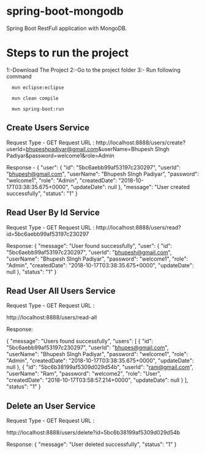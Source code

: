 # spring-boot-mongodb
Spring Boot RestFull application with MongoDB.

# Steps to run the project
1:-Download The Project
2:-Go to the project folder
3:- Run following command

      mvn eclipse:eclipse

      mvn clean compile

      mvn spring-boot:run
      
## Create Users Service
Request Type - GET 
Request URL :
http://localhost:8888/users/create?userId=bhupeshpadiyar@gmail.com&userName=Bhupesh SIngh Padiyar&password=welcome1&role=Admin

Response - 
{
    "user": {
        "id": "5bc6aebb99af53197c230297",
        "userId": "bhupesh@gmail.com",
        "userName": "Bhupesh SIngh Padiyar",
        "password": "welcome1",
        "role": "Admin",
        "createdDate": "2018-10-17T03:38:35.675+0000",
        "updateDate": null
    },
    "message": "User created successfully",
    "status": "1"
}

## Read User By Id Service
Request Type - GET 
Request URL :
http://localhost:8888/users/read?id=5bc6aebb99af53197c230297

Response: 
{
    "message": "User found successfully",
    "user": {
        "id": "5bc6aebb99af53197c230297",
        "userId": "bhupesh@gmail.com",
        "userName": "Bhupesh SIngh Padiyar",
        "password": "welcome1",
        "role": "Admin",
        "createdDate": "2018-10-17T03:38:35.675+0000",
        "updateDate": null
    },
    "status": "1"
}

## Read User All Users Service
Request Type - GET 
Request URL :

http://localhost:8888/users/read-all

Response: 

{
    "message": "Users found successfully",
    "users": [
        {
            "id": "5bc6aebb99af53197c230297",
            "userId": "bhupes@gmail.com",
            "userName": "Bhupesh SIngh Padiyar",
            "password": "welcome1",
            "role": "Admin",
            "createdDate": "2018-10-17T03:38:35.675+0000",
            "updateDate": null
        },
        {
            "id": "5bc6b38199af5309d029d54b",
            "userId": "ram@gmail.com",
            "userName": "Ram",
            "password": "welcome2",
            "role": "User",
            "createdDate": "2018-10-17T03:58:57.214+0000",
            "updateDate": null
        }
    ],
    "status": "1"
}

## Delete an User Service
Request Type - GET 
Request URL :

http://localhost:8888/users/delete?id=5bc6b38199af5309d029d54b

Response: 
{
    "message": "User deleted successfully",
    "status": "1"
}
